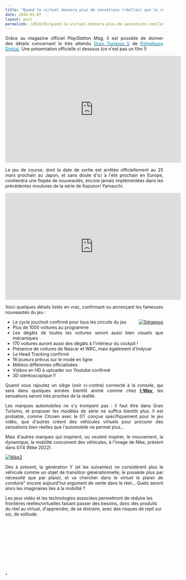 ```yaml
---
title: "Quand le virtuel donnera plus de sensations (réelles) que le réel ..."
date: 2010-01-07
layout: post
permalink: /2010/01/quand-le-virtuel-donnera-plus-de-sensations-reelles-que-le-reel.html
---
```


<p style="TEXT-ALIGN: justify">Grâce au magazine officiel <span style="FONT-STYLE: italic">PlayStation Mag</span>, il est possible de donner des détails concernant le très attendu <a gbtitle="Gran Turismo 5 sur Gameblog" href="http://www.typepad.com/jeu_530_gran-turismo-5"><strong><font color="#4dafd0">Gran Turismo 5</font></strong></a> de <a gbtitle="Les jeux de Polyphony Digital sur Gameblog" href="http://www.typepad.com/societe_249_polyphony-digital"><strong><font color="#4dafd0">Polyphony Digital</font></strong></a>. Une présentation officielle ci dessous (ce n'est pas un film !)</p> <object height="340" width="560"><param name="movie" value="http://www.youtube.com/v/DJzzhrCtUFw&hl=fr_FR&fs=1&" /><param name="allowFullScreen" value="true" /><param name="allowscriptaccess" value="always" /> <embed allowfullscreen="true" allowscriptaccess="always" height="340" src="http://www.youtube.com/v/DJzzhrCtUFw&hl=fr_FR&fs=1&" type="application/x-shockwave-flash" width="560" /></object><br /> <p></p>   <!--more-->  <p style="TEXT-ALIGN: justify">Le jeu de course, dont la date de sortie est arrêtée officiellement au 25 mars prochain au Japon, et sans doute d'ici à l'été prochain en Europe, contiendra une flopée de nouveautés, encore jamais implémentées dans les précédentes moutures de la série de Kazunori Yamauchi.</p> <object height="340" width="560"><param name="movie" value="http://www.youtube.com/v/ICaaER-1388&hl=fr_FR&fs=1&" /><param name="allowFullScreen" value="true" /><param name="allowscriptaccess" value="always" /> <embed allowfullscreen="true" allowscriptaccess="always" height="340" src="http://www.youtube.com/v/ICaaER-1388&hl=fr_FR&fs=1&" type="application/x-shockwave-flash" width="560" /></object> <p style="TEXT-ALIGN: justify">Voici quelques détails listés en vrac, confirmant ou annonçant les fameuses nouveautés du jeu : <br /></p> <ul> <li> <div style="TEXT-ALIGN: justify"><a href="/wp-content/uploads/sites/6/old/6a0120a66d2ad4970b0120a7b12de2970b-pi.jpg" rel="lightbox" style="FLOAT: right"><img rel="lightbox[]" alt="Siègepsp" border="0" class="asset asset-image at-xid-6a0120a66d2ad4970b0120a7b12de2970b " src="/wp-content/uploads/sites/6/old/6a0120a66d2ad4970b0120a7b12de2970b-500pi.jpg" style="MARGIN: 0px 0px 5px 5px" title="Siègepsp" /></a>Le cycle jour/nuit confirmé pour tous les circuits du jeu </div> <li> <div style="TEXT-ALIGN: justify">Plus de 1000 voitures au programme </div> <li> <div style="TEXT-ALIGN: justify">Les dégâts de toutes les voitures seront aussi bien visuels que mécaniques </div> <li> <div style="TEXT-ALIGN: justify">170 voitures auront aussi des dégâts à l'intérieur du cockpit ! </div> <li> <div style="TEXT-ALIGN: justify">Présence de voitures de Nascar et WRC, mais également d'Indycar </div> <li> <div style="TEXT-ALIGN: justify">Le Head Tracking confirmé </div> <li> <div style="TEXT-ALIGN: justify">16 joueurs prévus sur le mode en ligne </div> <li> <div style="TEXT-ALIGN: justify">Météos différentes officialisées </div> <li> <div style="TEXT-ALIGN: justify">Vidéos en HD à uploader sur Youtube confirmé</div> <li> <div style="TEXT-ALIGN: justify">3D stéréoscopique !!</div></li> </li> </li> </li> </li> </li> </li> </li> </li> </li> </ul> <p style="TEXT-ALIGN: justify">Quand vous rajoutez un siège (voir ci-contre) connecté à la console, qui sera dans quelques années bientôt animé comme chez <strong><span style="text-decoration: underline"><a href="http://strongmail.real.com/track?t=c&mid=156107&msgid=89601&did=1249003355&sn=1219706112&eid=transportsdufutur@gmail.com&uid=224222&extra=&&&2001&&&http://fr.i-way-world.com/#21-course-automobile" target="_blank">I-Way</a></span></strong>, les sensations seront très proches de la réalité.</p> <p style="TEXT-ALIGN: justify">Les marques automobiles ne s'y trompent pas : il faut être dans Gran Turismo, et proposer les modèles de série ne suffira bientôt plus. Il est probable, comme Citroen avec la GT conçue spécifiquement pour le jeu vidéo, que d'autres créent des véhicules virtuels pour procurer des sensations bien réelles que l'automobile ne permet plus...</p> <p style="TEXT-ALIGN: justify">Mais d'autres marques qui inspirent, ou veulent inspirer, le mouvement, la dynamique, la mobilité concoivent des véhicules, à l'image de Nike, présent dans GT4 (Nike 2022). </p> <p style="TEXT-ALIGN: justify"><a href="/wp-content/uploads/sites/6/old/6a0120a66d2ad4970b0120a7b14808970b-800wi.jpg" rel="lightbox" style="DISPLAY: inline"></a><a href="/wp-content/uploads/sites/6/old/6a0120a66d2ad4970b012876b39283970c-pi.jpg" rel="lightbox"><img rel="lightbox[]" alt="Nike2" border="0" class="asset asset-image at-xid-6a0120a66d2ad4970b012876b39283970c " src="/wp-content/uploads/sites/6/old/6a0120a66d2ad4970b012876b39283970c-500pi.jpg" style="DISPLAY: block; MARGIN-LEFT: auto; MARGIN-RIGHT: auto" title="Nike2" /></a></p> <p style="TEXT-ALIGN: justify">Dès à présent, la génération Y (et les suivantes) ne considèrent plus le véhicule comme un objet de transition générationnelle, le possède plus par nécessité que par plaisir, et va chercher dans le virtuel le plaisir de conduire" encore aujourd'hui argument de vente dans le réel... Quels seront alors les imaginaires liés à la mobilité ? </p> <p style=""TEXT-ALIGN: justify"">Les jeux vidéo et les technologies associées permettront de réduire les frontières réelles/virtuelles faisant passer des besoins, donc des produits du réel au virtuel, d'apprendre, de se distraire, avec des risques de repli sur soi, de solitude.</p> <p style=""TEXT-ALIGN: center""><iframe frameborder=""0"" height=""278"" scrolling=""no"" src=""http://www.publicsenat.fr/vodiFrame.php?idE=61664"" width=""322"">    </iframe></p>"